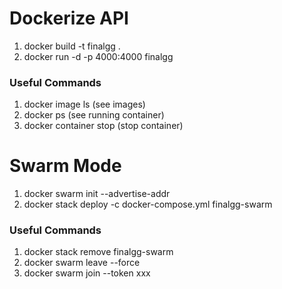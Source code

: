 # Dockerize API
1) docker build -t finalgg .
2) docker run -d -p 4000:4000 finalgg

### Useful Commands
1) docker image ls (see images)
2) docker ps (see running container)
3) docker container stop <container id> (stop container)

# Swarm Mode
1) docker swarm init --advertise-addr <ip>
2) docker stack deploy -c docker-compose.yml finalgg-swarm
  
### Useful Commands
1) docker stack remove finalgg-swarm
2) docker swarm leave --force
3) docker swarm join --token xxx
